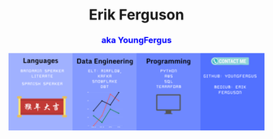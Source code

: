<h1 align="center">Erik Ferguson</h1>
<span style="color:blue;"><h3 align="center"> aka YoungFergus</h3></span>

![Banner](https://raw.githubusercontent.com/YoungFergus/YoungFergus/main/EF_Banner.png)


<!--
**YoungFergus/YoungFergus** is a ✨ _special_ ✨ repository because its `README.md` (this file) appears on your GitHub profile.

Here are some ideas to get you started:

- 🔭 I’m currently working on ...
- 🌱 I’m currently learning ...
- 👯 I’m looking to collaborate on ...
- 🤔 I’m looking for help with ...
- 💬 Ask me about ...
- 📫 How to reach me: ...
- 😄 Pronouns: ...
- ⚡ Fun fact: ...
-->
